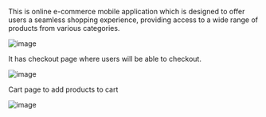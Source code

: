 This is online e-commerce mobile application which is designed to offer users a seamless shopping experience,
providing access to a wide range of products from various categories. 



![image](https://github.com/etsuamb/E-commerce-app/assets/150803173/4e7e4e44-b562-4cc8-83f8-c9593be389d4)


It has checkout page where users will be able to checkout.


![image](https://github.com/etsuamb/E-commerce-app/assets/150803173/503fbafb-1961-44b2-8140-c9b2db14e304)


Cart page to add products to cart

![image](https://github.com/etsuamb/E-commerce-app/assets/150803173/04416788-f4c6-4649-97ab-6c593529b007)


